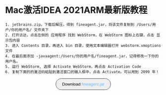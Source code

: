 # Mac激活IDEA 2021ARM最新版教程

```
1. jetbrains.zip，下载后解压，得到 fineagent.jar，将该文件复制到 /Users/用户/你的用户名/ 文件夹下
2. 打开访达，点击左侧的 应用程序 找到 WebStorm，在 WebStorm 图标上右键，点击 显示包内容
3. 进入 Contents 目录，再进入 bin 目录，使用文本编辑器打开 webstorm.vmoptions 文件
4. 在最后面添加 -javaagent:/Users/你的用户名/fineagent.jar，记得修改一下你的用户名。
5. 运行 WebStorm, 选择 Activate WebStorm，再点击 Activation Code
6. 复制下面的的激活码粘贴到激活窗口的输入框中，点击 Activate。可以用到 2099 年！
```
<div style="display: flex; justify-content: center;">
    <button style="border: 1px solid #323232; padding: 10px 20px; border-radius: 20px;">
        <a href="https://macwk.lanzouo.com/i8eElxh573a" download="" style="text-decoration: none; color: initial;">Download <span style="color:#74b4f0">fineagent.jar</span></a>
    </button>
</div>